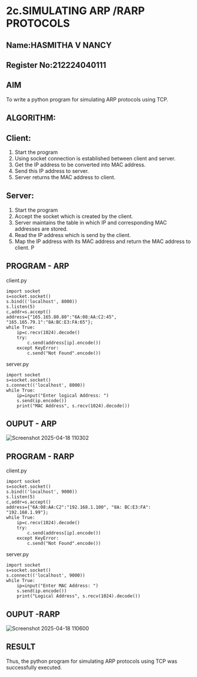 # 2c.SIMULATING ARP /RARP PROTOCOLS
## Name:HASMITHA V NANCY
## Register No:212224040111
## AIM
To write a python program for simulating ARP protocols using TCP.
## ALGORITHM:
## Client:
1. Start the program
2. Using socket connection is established between client and server.
3. Get the IP address to be converted into MAC address.
4. Send this IP address to server.
5. Server returns the MAC address to client.
## Server:
1. Start the program
2. Accept the socket which is created by the client.
3. Server maintains the table in which IP and corresponding MAC addresses are
stored.
4. Read the IP address which is send by the client.
5. Map the IP address with its MAC address and return the MAC address to client.
P
## PROGRAM - ARP
client.py
~~~
import socket 
s=socket.socket() 
s.bind(('localhost', 8000)) 
s.listen(5) 
c,addr=s.accept() 
address={"165.165.80.80":"6A:08:AA:C2:45", "165.165.79.1":"8A:BC:E3:FA:65"}; 
while True: 
    ip=c.recv(1024).decode() 
    try: 
        c.send(address[ip].encode()) 
    except KeyError: 
        c.send("Not Found".encode())
~~~
server.py
~~~
import socket 
s=socket.socket() 
s.connect(('localhost', 8000)) 
while True: 
    ip=input("Enter logical Address: ") 
    s.send(ip.encode()) 
    print("MAC Address", s.recv(1024).decode())
~~~
## OUPUT - ARP
![Screenshot 2025-04-18 110302](https://github.com/user-attachments/assets/f9fdd417-62e6-416c-8da1-b48531e85721)

## PROGRAM - RARP
client.py
~~~
import socket 
s=socket.socket() 
s.bind(('localhost', 9000)) 
s.listen(5) 
c,addr=s.accept() 
address={"6A:08:AA:C2":"192.168.1.100", "8A: BC:E3:FA": "192.168.1.99"}; 
while True: 
    ip=c.recv(1024).decode() 
    try: 
        c.send(address[ip].encode()) 
    except KeyError: 
        c.send("Not Found".encode())
~~~
server.py
~~~
import socket 
s=socket.socket() 
s.connect(('localhost', 9000)) 
while True: 
    ip=input("Enter MAC Address: ") 
    s.send(ip.encode()) 
    print("Logical Address", s.recv(1024).decode())
~~~
## OUPUT -RARP
![Screenshot 2025-04-18 110600](https://github.com/user-attachments/assets/43d098e3-7097-41f3-8b3f-5c97f752616a)

## RESULT
Thus, the python program for simulating ARP protocols using TCP was successfully 
executed.
